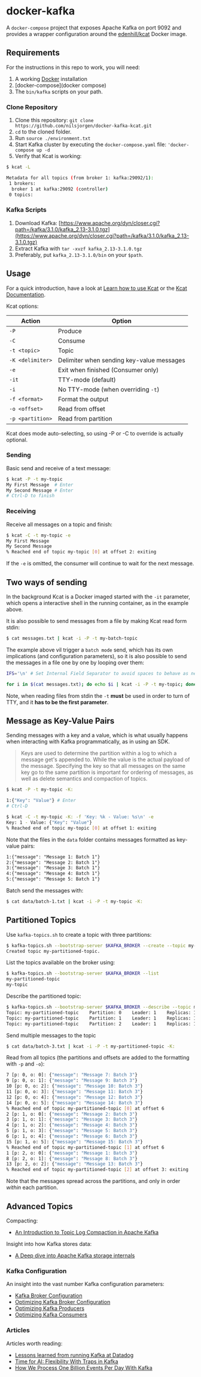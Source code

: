 # docker-kafka

A `docker-compose` project that exposes Apache Kafka on port 9092 and provides a wrapper configuration around the [edenhill/kcat](https://github.com/edenhill/kcat) Docker image.

## Requirements

For the instructions in this repo to work, you will need:

1. A working [Docker](docker) installation
2. [docker-compose](docker compose)
3. The `bin/kafka` scripts on your path.

### Clone Repository

1. Clone this repository: `git clone https://github.com/nilsjorgen/docker-kafka-kcat.git`
2. `cd` to the cloned folder.
3. Run `source ./environment.txt`
4. Start Kafka cluster by executing the `docker-compose.yaml` file: `'docker-compose up -d`
5. Verify that Kcat is  working:

```sh
$ kcat -L

Metadata for all topics (from broker 1: kafka:29092/1):
 1 brokers:
  broker 1 at kafka:29092 (controller)
 0 topics:
```

### Kafka Scripts

1. Download Kafka: [https://www.apache.org/dyn/closer.cgi?path=/kafka/3.1.0/kafka_2.13-3.1.0.tgz](https://www.apache.org/dyn/closer.cgi?path=/kafka/3.1.0/kafka_2.13-3.1.0.tgz)
2. Extract Kafka with `tar -xvzf kafka_2.13-3.1.0.tgz`
3. Preferably, put `kafka_2.13-3.1.0/bin` on your `$path`.

## Usage

For a quick introduction, have a look at [Learn how to use Kcat](https://dev.to/de_maric/learn-how-to-use-kafkacat-the-most-versatile-kafka-cli-client-1kb4) or the [Kcat Documentation](https://docs.confluent.io/platform/current/app-development/kafkacat-usage.html).

Kcat options:

| Action           | Option                                    |
| -----------------|-------------------------------------------|
| `-P`              | Produce                                   |
| `-C`              | Consume                                   |
| `-t <topic>`      | Topic                                     |
| `-K <delimiter>`  | Delimiter when sending key-value messages |
| `-e`              | Exit when finished (Consumer only)        |
| `-it`             | TTY-mode (default)                        |
| `-i`              | No TTY-mode (when overriding `-t`)        |
| `-f <format>`     | Format the output                         |
| `-o <offset>`     | Read from offset                          |
| `-p <partition>` | Read from partition                       |

Kcat does mode auto-selecting, so using -P or -C to override is actually optional.

### Sending

Basic send and receive of a text message:

```sh
$ kcat -P -t my-topic
My First Message  # Enter
My Second Message # Enter
# Ctrl-D to finish
```

### Receiving

Receive all messages on a topic and finish:

```sh
$ kcat -C -t my-topic -e
My First Message 
My Second Message 
% Reached end of topic my-topic [0] at offset 2: exiting
```

If the `-e` is omitted, the consumer will continue to wait for the next message.

## Two ways of sending

In the background Kcat is a Docker imaged started with the `-it` parameter, which opens a interactive shell in the running container, as in the example above.

It is also possible to send messages from a file by making Kcat read form stdin:

```sh
$ cat messages.txt | kcat -i -P -t my-batch-topic
```

The example above vil trigger a `batch mode` send, which has its own implications (and configuration parameters), so it is also possible to send the messages in a file one by one by looping over them:

```sh
IFS='\n' # Set Internal Field Separator to avoid spaces to behave as newline (might depend on the shell).

for i in $(cat messages.txt); do echo $i | kcat -i -P -t my-topic; done
```

Note, when reading files from stdin the `-t` **must** be used in order to turn of TTY, and it **has to be the first parameter**.

## Message as Key-Value Pairs

Sending messages with a key and a value, which is what usually happens when interacting with Kafka programmatically, as in using an SDK.

> Keys are used to determine the partition within a log to which a message get's appended to.
> While the value is the actual payload of the message. Specifying the key so that all
> messages on the same key go to the same partition is important for ordering of messages,
> as well as delete semantics and compaction of topics.

```sh
$ kcat -P -t my-topic -K:

1:{"Key": "Value"} # Enter
# Ctrl-D
```

```sh
$ kcat -C -t my-topic -K: -f 'Key: %k - Value: %s\n' -e
Key: 1 - Value: {"Key": "Value"}
% Reached end of topic my-topic [0] at offset 1: exiting
```

Note that the files in the `data` folder contains messages formatted as key-value pairs:

```txt
1:{"message": "Message 1: Batch 1"}
2:{"message": "Message 2: Batch 1"}
3:{"message": "Message 3: Batch 1"}
4:{"message": "Message 4: Batch 1"}
5:{"message": "Message 5: Batch 1"}
```

Batch send the messages with:

```sh
$ cat data/batch-1.txt | kcat -i -P -t my-topic -K:
```

## Partitioned Topics

Use `kafka-topics.sh` to create a topic with three partitions:

```sh
$ kafka-topics.sh --bootstrap-server $KAFKA_BROKER --create --topic my-partitioned-topic --partitions 3
Created topic my-partitioned-topic.
```

List the topics available on the broker using:

```sh
$ kafka-topics.sh --bootstrap-server $KAFKA_BROKER --list
my-partitioned-topic
my-topic
```

Describe the partitioned topic:

```sh
$ kafka-topics.sh --bootstrap-server $KAFKA_BROKER --describe --topic my-partitioned-topic
Topic: my-partitioned-topic    Partition: 0    Leader: 1    Replicas: 1    Isr: 1
Topic: my-partitioned-topic    Partition: 1    Leader: 1    Replicas: 1    Isr: 1
Topic: my-partitioned-topic    Partition: 2    Leader: 1    Replicas: 1    Isr: 1
```

Send multiple messages to the topic

```sh
$ cat data/batch-3.txt | kcat -i -P -t my-partitioned-topic -K:
```

Read from all topics (the partitions and offsets are added to the formatting with `-p` and `-o`):

```sh
7 [p: 0, o: 0]: {"message": "Message 7: Batch 3"}
9 [p: 0, o: 1]: {"message": "Message 9: Batch 3"}
10 [p: 0, o: 2]: {"message": "Message 10: Batch 3"}
11 [p: 0, o: 3]: {"message": "Message 11: Batch 3"}
12 [p: 0, o: 4]: {"message": "Message 12: Batch 3"}
14 [p: 0, o: 5]: {"message": "Message 14: Batch 3"}
% Reached end of topic my-partitioned-topic [0] at offset 6
2 [p: 1, o: 0]: {"message": "Message 2: Batch 3"}
3 [p: 1, o: 1]: {"message": "Message 3: Batch 3"}
4 [p: 1, o: 2]: {"message": "Message 4: Batch 3"}
5 [p: 1, o: 3]: {"message": "Message 5: Batch 3"}
6 [p: 1, o: 4]: {"message": "Message 6: Batch 3"}
15 [p: 1, o: 5]: {"message": "Message 15: Batch 3"}
% Reached end of topic my-partitioned-topic [1] at offset 6
1 [p: 2, o: 0]: {"message": "Message 1: Batch 3"}
8 [p: 2, o: 1]: {"message": "Message 8: Batch 3"}
13 [p: 2, o: 2]: {"message": "Message 13: Batch 3"}
% Reached end of topic my-partitioned-topic [2] at offset 3: exiting
```

Note that the messages spread across the partitions, and only in order *within* each partition.

## Advanced Topics

Compacting:

- [An Introduction to Topic Log Compaction in Apache Kafka](https://medium.com/swlh/introduction-to-topic-log-compaction-in-apache-kafka-3e4d4afd2262)

Insight into how Kafka stores data:

- [A Deep dive into Apache Kafka storage internals](https://strimzi.io/blog/2021/12/17/kafka-segment-retention/)

### Kafka Configuration

An insight into the vast number Kafka configuration parameters:

- [Kafka Broker Configuration](https://kafka.apache.org/081/documentation.html#configuration)
- [Optimizing Kafka Broker Configuration](https://strimzi.io/blog/2021/06/08/broker-tuning/)
- [Optimizing Kafka Producers](https://strimzi.io/blog/2020/10/15/producer-tuning/)
- [Optimizing Kafka Consumers](https://strimzi.io/blog/2021/01/07/consumer-tuning/)

### Articles

Articles worth reading:

- [Lessons learned from running Kafka at Datadog](https://www.datadoghq.com/blog/kafka-at-datadog/)
- [Time for AI: Flexibility With Traps in Kafka](https://synerise.com/blog/time-for-ai-flexibility-with-traps-in-kafka)
- [How We Process One Billion Events Per Day With Kafka](https://www.metarouter.io/blog-posts/how-we-process-one-billion-events-per-day-with-kafka)
